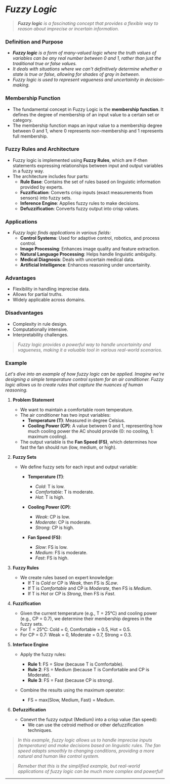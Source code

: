 # _Fuzzy Logic_

> _**Fuzzy logic** is a fascinating concept that provides a flexible way to reason about imprecise or incertain information._

### Definition and Purpose
- _**Fuzzy logic** is a form of many-valued logic where the truth values of variables can be any real number between 0 and 1, rather than just the traditional true or false values._
- _It deals with situations where we can't definitively determine whether a state is true or false, allowing for shades of gray in between._
- _Fuzzy logic is used to represent vagueness and uncertainity in decision-making._

### Membership Function
- The fundamental concept in Fuzzy Logic is the **membership function**. It defines the degree of membership of an input value to a certain set or category.
- The membership function maps an input value to a membership degree between 0 and 1, where 0 represents non-membership and 1 represents full membership.

### Fuzzy Rules and Architecture
- Fuzzy logic is implemented using **Fuzzy Rules**, which are if-then statements expressing relationships between input and output variables in a fuzzy way.
- The architecture includes four parts:
    - **Rule Base**: Contains the set of rules based on linguistic information provided by experts.
    - **Fuzzification**: Converts crisp inputs (exact measurements from sensors) into fuzzy sets.
    - **Inference Engine**: Applies fuzzy rules to make decisions.
    - **Defuzzification**: Converts fuzzy output into crisp values.
 
### Applications
- _Fuzzy logic finds applications in various fields:_
    - **Control Systems**: Used for adaptive control, robotics, and process control.
    - **Image Processing**: Enhances image quality and feature extraction.
    - **Natural Language Processing**: Helps handle linguistic ambiguity.
    - **Medical Diagnosis**: Deals with uncertain medical data.
    - **Artificial Intelligence**: Enhances reasoning under uncertainity.
 
### Advantages
- Flexibility in handling imprecise data.
- Allows for partial truths.
- Widely applicable across domains.

### Disadvantages
- Complexity in rule design.
- Computationally intensive.
- Interpretability challenges.

> _Fuzzy logic provides a powerful way to handle uncertainity and vagueness, making it a valuable tool in various real-world scenarios._

### Example
_Let's dive into an example of how fuzzy logic can be applied. Imagine we're designing a simple temperature control system for an air conditioner. Fuzzy logic allows us to create rules that capture the nuances of human reasoning._

1. **Problem Statement**
    - We want to maintain a comfortable room temperature.
    - The air conditioner has two input variables:
        - **Temperature (T)**: Measured in degree Celsius.
        - **Cooling Power (CP)**: A value between 0 and 1, representing how much cooling power the AC should provide (0: no cooling, 1: maximum cooling).
    - The output variable is the **Fan Speed (FS)**, which determines how fast the fan should run (low, medium, or high).
  
2. **Fuzzy Sets**
    - We define fuzzy sets for each input and output variable:
        - **Temperature (T)**:
            - _Cold_: T is low.
            - _Comfortable_: T is moderate.
            - _Hot_: T is high.
         
        - **Cooling Power (CP)**:
            - _Weak_: CP is low.
            - _Moderate_: CP is moderate.
            - _Strong_: CP is high.
         
        - **Fan Speed (FS)**:
            - _Slow_: FS is low.
            - _Medium_: FS is moderate.
            - _Fast_: FS is high.
         
3. **Fuzzy Rules**
    - We create rules based on expert knowledge:
        - If T is _Cold_ or CP is _Weak_, then FS is _SLow_.
        - If T is _Comfortable_ and CP is _Moderate_, then FS is _Medium_.
        - If T is _Hot_ or CP is _Strong_, then FS is _Fast_.
     
4. **Fuzzification**
    - Given the current temperature (e.g., T = 25&deg;C) and cooling power (e.g., CP = 0.7), we determine their membership degrees in the fuzzy sets.
    - For T = 25&deg;C: Cold = 0, Comfortable = 0.5, Hot = 0.5.
    - For CP = 0.7: Weak = 0, Moderate = 0.7, Strong = 0.3.
  
5. **Interface Engine**
    - Apply the fuzzy rules:
        - **Rule 1**: FS = Slow (because T is Comfortable).
        - **Rule 2**: FS = Medium (because T is Comfortable and CP is Moderate).
        - **Rule 3**: FS = Fast (because CP is strong).
     
    - Combine the results using the maximum operator:
        - FS = max(Slow, Medium, Fast) = Medium.
     
6. **Defuzzification**
    - Conevrt the fuzzy output (Medium) into a crisp value (fan speed):
        - We can use the cetroid method or other defuzzification techniques.
     
> _In this example, fuzzy logic allows us to handle imprecise inputs (temperature) and make decisions based on linguistic rules. The fan speed adapts smoothly to changing conditions, providing a more natural and human like control system._

> _Remeber that this is the simplified example, but real-world applications of fuzzy logic can be much more complex and powerful!_

---
